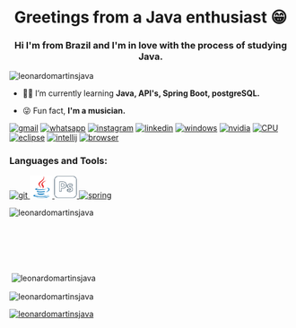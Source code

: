 <h1 align="center">Greetings from a Java enthusiast 😁 </h1>
<h3 align="center">Hi I'm from Brazil and I'm in love with the process of studying Java.</h3>

<p align="left"> <img src="https://komarev.com/ghpvc/?username=leonardomartinsjava&label=Profile%20views&color=0e75b6&style=flat" alt="leonardomartinsjava" /> </p>

- 👨‍💻 I’m currently learning **Java, API's, Spring Boot, postgreSQL.**

- 😜 Fun fact, **I'm a musician.**

[![gmail](https://img.shields.io/badge/Gmail-D14836?style=for-the-badge&logo=gmail&logoColor=white)](mailto:leomaker2009@gmail.com)
[![whatsapp](https://img.shields.io/badge/WhatsApp-25D366?style=for-the-badge&logo=whatsapp&logoColor=white)](https://api.whatsapp.com/send?phone=5534998798902)
[![instagram](https://img.shields.io/badge/Instagram-E4405F?style=for-the-badge&logo=instagram&logoColor=white)](https://www.instagram.com/blackdogreal/)
[![linkedin](https://img.shields.io/badge/LinkedIn-0077B5?style=for-the-badge&logo=linkedin&logoColor=white)](https://www.linkedin.com/in/leonardo-martinsjava/)
[![windows](https://img.shields.io/badge/Windows-0078D6?style=for-the-badge&logo=windows&logoColor=white)]()
[![nvidia](https://img.shields.io/badge/NVIDIA-RTX2060-76B900?style=for-the-badge&logo=nvidia&logoColor=white)]()
[![CPU](https://img.shields.io/badge/Intel-Core_i7_8700k-0071C5?style=for-the-badge&logo=intel&logoColor=white)]()
[![eclipse](https://img.shields.io/badge/Eclipse-2C2255?style=for-the-badge&logo=eclipse&logoColor=white)]()
[![intellij](https://img.shields.io/badge/IntelliJ_IDEA-000000.svg?style=for-the-badge&logo=intellij-idea&logoColor=white)]()
[![browser](https://img.shields.io/badge/Google_chrome-4285F4?style=for-the-badge&logo=Google-chrome&logoColor=white)]()

<h3 align="left">Languages and Tools:</h3>
<p align="left"> <a href="https://git-scm.com/" target="_blank" rel="noreferrer"> <img src="https://www.vectorlogo.zone/logos/git-scm/git-scm-icon.svg" alt="git" width="40" height="40"/> </a> <a href="https://docs.oracle.com/javase/tutorial/tutorialLearningPaths.html" target="_blank" rel="noreferrer"> <img src="https://raw.githubusercontent.com/devicons/devicon/master/icons/java/java-original.svg" alt="java" width="40" height="40"/> </a> <a href="https://www.adobe.com/br/products/photoshop/landpa.html?gclid=CjwKCAjwoPOwBhAeEiwAJuXRhyNl0_U7LiqQlleV9AgzOt9XlLoB2n3Qej9zTU938wo_J1jaoascKxoCk2gQAvD_BwE&sdid=KQPOM&mv=search&ef_id=CjwKCAjwoPOwBhAeEiwAJuXRhyNl0_U7LiqQlleV9AgzOt9XlLoB2n3Qej9zTU938wo_J1jaoascKxoCk2gQAvD_BwE:G:s&s_kwcid=AL!3085!3!534509111647!e!!g!!photoshop!188192502!10077842982&gad_source=1" target="_blank" rel="noreferrer"> <img src="https://raw.githubusercontent.com/devicons/devicon/master/icons/photoshop/photoshop-line.svg" alt="photoshop" width="40" height="40"/> </a> <a href="https://spring.io/" target="_blank" rel="noreferrer"> <img src="https://www.vectorlogo.zone/logos/springio/springio-icon.svg" alt="spring" width="40" height="40"/> </a> </p>

<p><img align="left" src="https://github-readme-stats.vercel.app/api/top-langs?username=leonardomartinsjava&show_icons=true&locale=en&layout=compact" alt="leonardomartinsjava"/></p>
</br>
</br>
</br>
</br>
</br>
</br>
<p>&nbsp;<img align="center" src="https://github-readme-stats.vercel.app/api?username=leonardomartinsjava&show_icons=true&locale=en" alt="leonardomartinsjava"/></p>

<p><img align="center" src="https://github-readme-streak-stats.herokuapp.com/?user=leonardomartinsjava&" alt="leonardomartinsjava" /></p>

<p align="left"> <a href="https://github.com/ryo-ma/github-profile-trophy"><img src="https://github-profile-trophy.vercel.app/?username=leonardomartinsjava" alt="leonardomartinsjava" /></a> </p>

